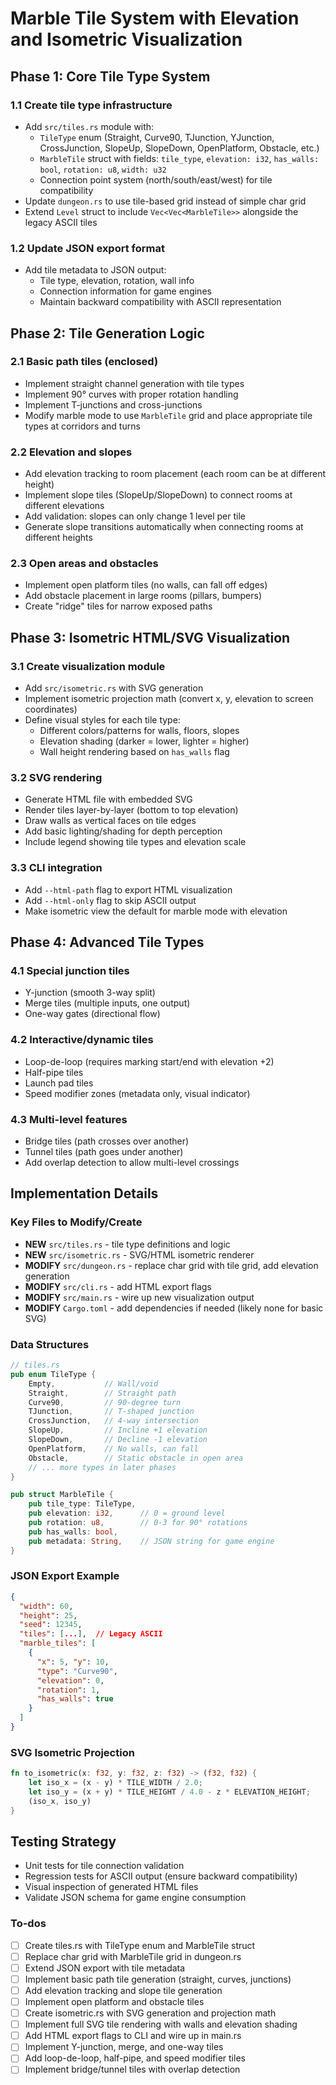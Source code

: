 <!-- a8e98896-c31f-49d3-a592-cc86de9e3bf0 e7539057-988f-421b-af78-f0af7062f05a -->
# Marble Tile System with Elevation and Isometric Visualization

## Phase 1: Core Tile Type System

### 1.1 Create tile type infrastructure

- Add `src/tiles.rs` module with:
  - `TileType` enum (Straight, Curve90, TJunction, YJunction, CrossJunction, SlopeUp, SlopeDown, OpenPlatform, Obstacle, etc.)
  - `MarbleTile` struct with fields: `tile_type`, `elevation: i32`, `has_walls: bool`, `rotation: u8`, `width: u32`
  - Connection point system (north/south/east/west) for tile compatibility
- Update `dungeon.rs` to use tile-based grid instead of simple char grid
- Extend `Level` struct to include `Vec<Vec<MarbleTile>>` alongside the legacy ASCII tiles

### 1.2 Update JSON export format

- Add tile metadata to JSON output:
  - Tile type, elevation, rotation, wall info
  - Connection information for game engines
  - Maintain backward compatibility with ASCII representation

## Phase 2: Tile Generation Logic

### 2.1 Basic path tiles (enclosed)

- Implement straight channel generation with tile types
- Implement 90° curves with proper rotation handling
- Implement T-junctions and cross-junctions
- Modify marble mode to use `MarbleTile` grid and place appropriate tile types at corridors and turns

### 2.2 Elevation and slopes

- Add elevation tracking to room placement (each room can be at different height)
- Implement slope tiles (SlopeUp/SlopeDown) to connect rooms at different elevations
- Add validation: slopes can only change 1 level per tile
- Generate slope transitions automatically when connecting rooms at different heights

### 2.3 Open areas and obstacles

- Implement open platform tiles (no walls, can fall off edges)
- Add obstacle placement in large rooms (pillars, bumpers)
- Create "ridge" tiles for narrow exposed paths

## Phase 3: Isometric HTML/SVG Visualization

### 3.1 Create visualization module

- Add `src/isometric.rs` with SVG generation
- Implement isometric projection math (convert x, y, elevation to screen coordinates)
- Define visual styles for each tile type:
  - Different colors/patterns for walls, floors, slopes
  - Elevation shading (darker = lower, lighter = higher)
  - Wall height rendering based on `has_walls` flag

### 3.2 SVG rendering

- Generate HTML file with embedded SVG
- Render tiles layer-by-layer (bottom to top elevation)
- Draw walls as vertical faces on tile edges
- Add basic lighting/shading for depth perception
- Include legend showing tile types and elevation scale

### 3.3 CLI integration

- Add `--html-path` flag to export HTML visualization
- Add `--html-only` flag to skip ASCII output
- Make isometric view the default for marble mode with elevation

## Phase 4: Advanced Tile Types

### 4.1 Special junction tiles

- Y-junction (smooth 3-way split)
- Merge tiles (multiple inputs, one output)
- One-way gates (directional flow)

### 4.2 Interactive/dynamic tiles

- Loop-de-loop (requires marking start/end with elevation +2)
- Half-pipe tiles
- Launch pad tiles
- Speed modifier zones (metadata only, visual indicator)

### 4.3 Multi-level features

- Bridge tiles (path crosses over another)
- Tunnel tiles (path goes under another)
- Add overlap detection to allow multi-level crossings

## Implementation Details

### Key Files to Modify/Create

- **NEW** `src/tiles.rs` - tile type definitions and logic
- **NEW** `src/isometric.rs` - SVG/HTML isometric renderer
- **MODIFY** `src/dungeon.rs` - replace char grid with tile grid, add elevation generation
- **MODIFY** `src/cli.rs` - add HTML export flags
- **MODIFY** `src/main.rs` - wire up new visualization output
- **MODIFY** `Cargo.toml` - add dependencies if needed (likely none for basic SVG)

### Data Structures

```rust
// tiles.rs
pub enum TileType {
    Empty,           // Wall/void
    Straight,        // Straight path
    Curve90,         // 90-degree turn
    TJunction,       // T-shaped junction
    CrossJunction,   // 4-way intersection
    SlopeUp,         // Incline +1 elevation
    SlopeDown,       // Decline -1 elevation
    OpenPlatform,    // No walls, can fall
    Obstacle,        // Static obstacle in open area
    // ... more types in later phases
}

pub struct MarbleTile {
    pub tile_type: TileType,
    pub elevation: i32,      // 0 = ground level
    pub rotation: u8,        // 0-3 for 90° rotations
    pub has_walls: bool,
    pub metadata: String,    // JSON string for game engine
}
```

### JSON Export Example

```json
{
  "width": 60,
  "height": 25,
  "seed": 12345,
  "tiles": [...],  // Legacy ASCII
  "marble_tiles": [
    {
      "x": 5, "y": 10,
      "type": "Curve90",
      "elevation": 0,
      "rotation": 1,
      "has_walls": true
    }
  ]
}
```

### SVG Isometric Projection

```rust
fn to_isometric(x: f32, y: f32, z: f32) -> (f32, f32) {
    let iso_x = (x - y) * TILE_WIDTH / 2.0;
    let iso_y = (x + y) * TILE_HEIGHT / 4.0 - z * ELEVATION_HEIGHT;
    (iso_x, iso_y)
}
```

## Testing Strategy

- Unit tests for tile connection validation
- Regression tests for ASCII output (ensure backward compatibility)
- Visual inspection of generated HTML files
- Validate JSON schema for game engine consumption

### To-dos

- [ ] Create tiles.rs with TileType enum and MarbleTile struct
- [ ] Replace char grid with MarbleTile grid in dungeon.rs
- [ ] Extend JSON export with tile metadata
- [ ] Implement basic path tile generation (straight, curves, junctions)
- [ ] Add elevation tracking and slope tile generation
- [ ] Implement open platform and obstacle tiles
- [ ] Create isometric.rs with SVG generation and projection math
- [ ] Implement full SVG tile rendering with walls and elevation shading
- [ ] Add HTML export flags to CLI and wire up in main.rs
- [ ] Implement Y-junction, merge, and one-way tiles
- [ ] Add loop-de-loop, half-pipe, and speed modifier tiles
- [ ] Implement bridge/tunnel tiles with overlap detection